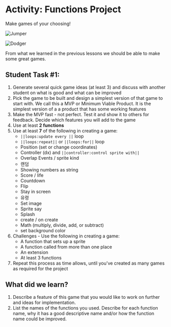 # Activity: Functions Project

Make games of your choosing!

![Jumper](/static/courses/csintro1/functions/jumper.gif)

![Dodger](/static/courses/csintro1/functions/dodger.gif)

From what we learned in the previous lessons we should be able to make some great games.

## Student Task #1:

1. Generate several quick game ideas (at least 3) and discuss with another student on what is good and what can be improved
2. Pick the game to be built and design a simplest version of that game to start with. We call this a MVP or Minimum Viable Product. It is the simplest version of a a product that has some working features
3. Make the MVP fast - not perfect. Test it and show it to others for feedback. Decide which features you will add to the game
4. Use at least **2 functions**
5. Use at least **7** of the following in creating a game: 
    - `||loops:update every ||` loop
    - `||loops:repeat||` or `||loops:for||` loop 
    - Position (set or change coordinates)
    - Controller (dx) and `||controller:control sprite with||`
    - Overlap Events / sprite kind
    - 랜덤
    - Showing numbers as string
    - Score / life
    - Countdown
    - Flip
    - Stay in screen 
    - 유령
    - Set image
    - Sprite say
    - Splash
    - create / on create
    - Math (multiply, divide, add, or subtract)
    - set background color
6. Challenges - Use the following in creating a game: 
    - A function that sets up a sprite
    - A function called from more than one place
    - An extension
    - At least 3 functions
7. Repeat this process as time allows, until you've created as many games as required for the project

## What did we learn?

1. Describe a feature of this game that you would like to work on further and ideas for implementation.
2. List the names of the functions you used. Describe for each function name, why it has a good descriptive name and/or how the function name could be improved.